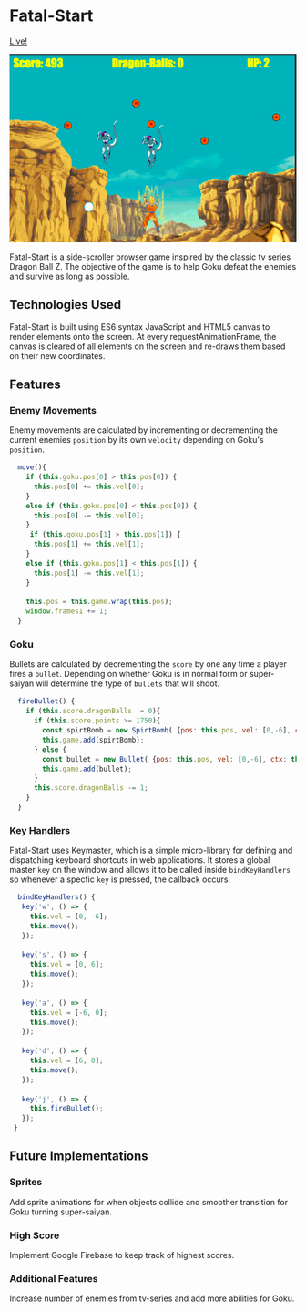 # Fatal-Start  
[Live!](http://fatal-start.jonahn.io/)

![alt text](https://github.com/jonathanahn95/Fatal-Start/blob/master/assets/images/git_pic.png "Logo Title Text 1")

Fatal-Start is a side-scroller browser game inspired by the classic tv series Dragon Ball Z. The objective of the game is to help Goku defeat the enemies and survive as long as possible.

## Technologies Used
Fatal-Start is built using ES6 syntax JavaScript and HTML5 canvas to render elements onto the screen. At every requestAnimationFrame, the canvas is cleared of all elements on the screen and re-draws them based on their new coordinates.


## Features
### Enemy Movements
Enemy movements are calculated by incrementing or decrementing the current enemies `position` by its own `velocity` depending on Goku's `position`.

```javascript
  move(){
    if (this.goku.pos[0] > this.pos[0]) {
      this.pos[0] += this.vel[0];
    }
    else if (this.goku.pos[0] < this.pos[0]) {
      this.pos[0] -= this.vel[0];
    }
     if (this.goku.pos[1] > this.pos[1]) {
      this.pos[1] += this.vel[1];
    }
    else if (this.goku.pos[1] < this.pos[1]) {
      this.pos[1] -= this.vel[1];
    }

    this.pos = this.game.wrap(this.pos);
    window.frames1 += 1;
  }
```
### Goku
Bullets are calculated by decrementing the `score` by one any time a player fires a `bullet`. Depending on whether Goku is in normal form or super-saiyan will determine the type of `bullets` that will shoot.
``` javascript
  fireBullet() {
    if (this.score.dragonBalls != 0){
      if (this.score.points >= 1750){
        const spirtBomb = new SpirtBomb( {pos: this.pos, vel: [0,-6], ctx: this.ctx, game: this.game } );
        this.game.add(spirtBomb);
      } else {
        const bullet = new Bullet( {pos: this.pos, vel: [0,-6], ctx: this.ctx, game: this.game } );
        this.game.add(bullet);
      }
      this.score.dragonBalls -= 1;
    }
  }

  ```
  
 ### Key Handlers
 Fatal-Start uses Keymaster, which is a simple micro-library for defining and dispatching keyboard shortcuts in web applications. It stores a global master `key` on the window and allows it to be called inside `bindKeyHandlers` so whenever a specfic `key` is pressed, the callback occurs.


 ```javascript
   bindKeyHandlers() {
    key('w', () => {
      this.vel = [0, -6];
      this.move();
    });

    key('s', () => {
      this.vel = [0, 6];
      this.move();
    });

    key('a', () => {
      this.vel = [-6, 0];
      this.move();
    });

    key('d', () => {
      this.vel = [6, 0];
      this.move();
    });

    key('j', () => {
      this.fireBullet();
    });
  }
```
  
 

## Future Implementations

### Sprites
Add sprite animations for when objects collide and smoother transition for Goku turning super-saiyan.

### High Score
Implement Google Firebase to keep track of highest scores.

### Additional Features
Increase number of enemies from tv-series and add more abilities for Goku.
